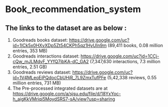 # Book_recommendation_system
## The links to the dataset are as below :
1. Goodreads books dataset: https://drive.google.com/uc?id=1ICk5x0HXvXDp5Zt54CKPh5qz1HyUIn9m (89,411 books, 0.08 million entries, 353 MB)
2. Goodreads interactions dataset: https://drive.google.com/uc?id=1CCj-cQw_mJLMdvF_YYfQ7ibKA-dC_GA2 (7,347,630 interactions, 7.3 million entries, 2.51 GB)
3. Goodreads reviews dataset: https://drive.google.com/uc?id=1V4MLeoEiPQdocCbUHjR_7L9ZmxTufPFe (5,42,338 reviews, 0.55 million entries, 731 MB)
4. The Pre-processed integrated datasets are at https://drive.google.com/a/sjsu.edu/file/d/18YxYoc-h_aigKkVMriqi5MoydSRS7-sA/view?usp=sharing
